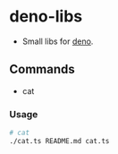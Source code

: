 # deno-libs

* Small libs for [deno](https://github.com/denoland/deno).

## Commands

* cat

### Usage

```sh
# cat
./cat.ts README.md cat.ts
```
